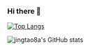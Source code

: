 ### Hi there 👋
[![Top Langs](https://github-readme-stats.vercel.app/api/top-langs/?username=jingtao8a&layout=compact&hide=php,makefile,html,css,shell,rebol,sourcepawn,assembly,pov-ray+sdl,cmake,stylus,sdl)](https://github.com/anuraghazra/github-readme-stats)

![jingtao8a's GitHub stats](https://github-readme-stats.vercel.app/api?username=jingtao8a&theme=radical&hide=stars,contribs&show_icons=true&count_private=true)
<!--
**jingtao8a/jingtao8a** is a ✨ _special_ ✨ repository because its `README.md` (this file) appears on your GitHub profile.

Here are some ideas to get you started:

- 🔭 I’m currently working on ...
- 🌱 I’m currently learning ...
- 👯 I’m looking to collaborate on ...
- 🤔 I’m looking for help with ...
- 💬 Ask me about ...
- 📫 How to reach me: ...
- 😄 Pronouns: ...
- ⚡ Fun fact: ...
-->
